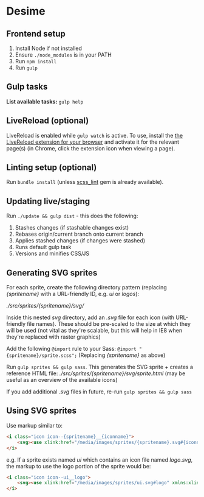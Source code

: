 # Desime

## Frontend setup

1. Install Node if not installed
2. Ensure `./node_modules` is in your PATH
3. Run `npm install`
4. Run `gulp`

## Gulp tasks

**List available tasks:** `gulp help`

## LiveReload (optional)

LiveReload is enabled while `gulp watch` is active. To use, install the [the LiveReload extension for your browser](http://livereload.com/extensions/) and activate it for the relevant page(s) (in Chrome, click the extension icon when viewing a page).

## Linting setup (optional)

Run `bundle install` (unless [scss_lint](https://github.com/brigade/scss-lint) gem is already available).

## Updating live/staging

Run `./update && gulp dist` - this does the following:
1. Stashes changes (if stashable changes exist)
2. Rebases origin/current branch onto current branch
3. Applies stashed changes (if changes were stashed)
4. Runs default gulp task
5. Versions and minifies CSS/JS

## Generating SVG sprites
For each sprite, create the following directory pattern (replacing _{spritename}_ with a URL-friendly ID, e.g. _ui_ or _logos_):

_./src/sprites/{spritename}/svg/_

Inside this nested _svg_ directory, add an _.svg_ file for each icon (with URL-friendly file names). These should be pre-scaled to the size at which they will be used (not vital as they're scalable, but this will help in IE8 when they're replaced with raster graphics)

Add the following `@import` rule to your Sass: `@import "{spritename}/sprite.scss";` (Replacing _{spritename}_ as above)

Run `gulp sprites && gulp sass`. This generates the SVG sprite + creates a reference HTML file: _./src/sprites/{spritename}/svg/sprite.html_ (may be useful as an overview of the available icons)

If you add additional _.svg_ files in future, re-run `gulp sprites && gulp sass`

## Using SVG sprites
Use markup similar to:

```html
<i class="icon icon--{spritename}__{iconname}">
	<svg><use xlink:href="/media/images/sprites/{spritename}.svg#{iconname}" xmlns:xlink="http://www.w3.org/1999/xlink"></use></svg>
</i>
```

e.g. If a sprite exists named _ui_ which contains an icon file named  _logo.svg_, the markup to use the logo portion of the sprite would be:

```html
<i class="icon icon--ui__logo">
	<svg><use xlink:href="/media/images/sprites/ui.svg#logo" xmlns:xlink="http://www.w3.org/1999/xlink"></use></svg>
</i>
```

